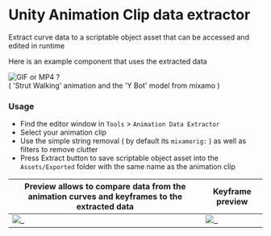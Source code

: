 # Unity Animation Clip data extractor
Extract curve data to a scriptable object asset that can be accessed and edited in runtime 

Here is an example component that uses the extracted data 

![GIF or MP4 ?](https://i.imgur.com/jDq7Pmm.gif)  
( 'Strut Walking' animation and the 'Y Bot' model from mixamo )  

### Usage 
* Find the editor window in `Tools` > `Animation Data Extractor`
* Select your animation clip
* Use the simple string removal ( by default its `mixamorig:` ) as well as filters to remove clutter 
* Press Extract button to save scriptable object asset into the `Assets/Exported` folder with the same name as the animation clip 
  
  
Preview allows to compare data from the animation curves and keyframes to the extracted data | Keyframe preview 
--- | ---
![_](https://i.imgur.com/PriNzP4.png) | ![_](https://i.imgur.com/0IPofEG.png)
